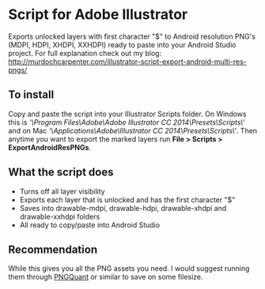 # Script for Adobe Illustrator
Exports unlocked layers with first character "$" to Android resolution PNG's (MDPI, HDPI, XHDPI, XXHDPI) ready to paste into your Android Studio project. For full explanation check out my blog:
http://murdochcarpenter.com/illustrator-script-export-android-multi-res-pngs/

## To install
Copy and paste the script into your Illustrator Scripts folder. On Windows this is *‘\Program Files\Adobe\Adobe Illustrator CC 2014\Presets\Scripts\’* and on Mac *‘\Applications\Adobe\Illustrator CC 2014\Presets\Scripts\’*. Then anytime you want to export the marked layers run **File > Scripts > ExportAndroidResPNGs**.

## What the script does
- Turns off all layer visibility
- Exports each layer that is unlocked and has the first character "$"
- Saves into drawable-mdpi, drawable-hdpi, drawable-xhdpi and drawable-xxhdpi folders
- All ready to copy/paste into Android Studio

## Recommendation
While this gives you all the PNG assets you need. I would suggest running them through [PNGQuant](http://pngquant.org/) or similar to save on some filesize.
